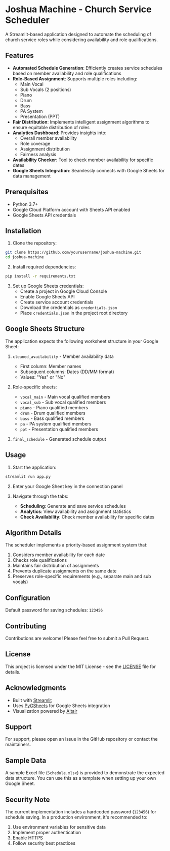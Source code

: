 # Joshua Machine - Church Service Scheduler

A Streamlit-based application designed to automate the scheduling of church service roles while considering availability and role qualifications.

## Features

- **Automated Schedule Generation**: Efficiently creates service schedules based on member availability and role qualifications
- **Role-Based Assignment**: Supports multiple roles including:
  - Main Vocal
  - Sub Vocals (2 positions)
  - Piano
  - Drum
  - Bass
  - PA System
  - Presentation (PPT)
- **Fair Distribution**: Implements intelligent assignment algorithms to ensure equitable distribution of roles
- **Analytics Dashboard**: Provides insights into:
  - Overall member availability
  - Role coverage
  - Assignment distribution
  - Fairness analysis
- **Availability Checker**: Tool to check member availability for specific dates
- **Google Sheets Integration**: Seamlessly connects with Google Sheets for data management

## Prerequisites

- Python 3.7+
- Google Cloud Platform account with Sheets API enabled
- Google Sheets API credentials

## Installation

1. Clone the repository:
```bash
git clone https://github.com/yourusername/joshua-machine.git
cd joshua-machine
```

2. Install required dependencies:
```bash
pip install -r requirements.txt
```

3. Set up Google Sheets credentials:
   - Create a project in Google Cloud Console
   - Enable Google Sheets API
   - Create service account credentials
   - Download the credentials as `credentials.json`
   - Place `credentials.json` in the project root directory

## Google Sheets Structure

The application expects the following worksheet structure in your Google Sheet:

1. `cleaned_availability` - Member availability data
   - First column: Member names
   - Subsequent columns: Dates (DD/MM format)
   - Values: "Yes" or "No"

2. Role-specific sheets:
   - `vocal_main` - Main vocal qualified members
   - `vocal_sub` - Sub vocal qualified members
   - `piano` - Piano qualified members
   - `drum` - Drum qualified members
   - `bass` - Bass qualified members
   - `pa` - PA system qualified members
   - `ppt` - Presentation qualified members

3. `final_schedule` - Generated schedule output

## Usage

1. Start the application:
```bash
streamlit run app.py
```

2. Enter your Google Sheet key in the connection panel

3. Navigate through the tabs:
   - **Scheduling**: Generate and save service schedules
   - **Analytics**: View availability and assignment statistics
   - **Check Availability**: Check member availability for specific dates

## Algorithm Details

The scheduler implements a priority-based assignment system that:
1. Considers member availability for each date
2. Checks role qualifications
3. Maintains fair distribution of assignments
4. Prevents duplicate assignments on the same date
5. Preserves role-specific requirements (e.g., separate main and sub vocals)

## Configuration

Default password for saving schedules: `123456`

## Contributing

Contributions are welcome! Please feel free to submit a Pull Request.

## License

This project is licensed under the MIT License - see the [LICENSE](LICENSE) file for details.

## Acknowledgments

- Built with [Streamlit](https://streamlit.io/)
- Uses [PyGSheets](https://pygsheets.readthedocs.io/) for Google Sheets integration
- Visualization powered by [Altair](https://altair-viz.github.io/)

## Support

For support, please open an issue in the GitHub repository or contact the maintainers.

## Sample Data

A sample Excel file (`Schedule.xlsx`) is provided to demonstrate the expected data structure. You can use this as a template when setting up your own Google Sheet.

## Security Note

The current implementation includes a hardcoded password (`123456`) for schedule saving. In a production environment, it's recommended to:
1. Use environment variables for sensitive data
2. Implement proper authentication
3. Enable HTTPS
4. Follow security best practices